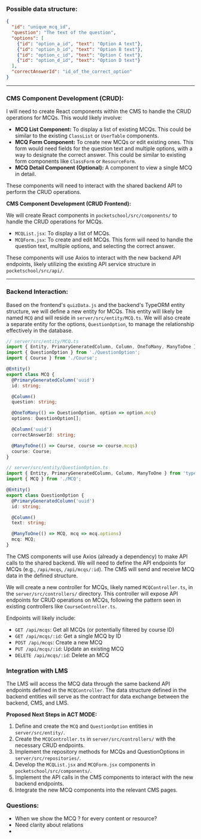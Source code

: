 ### Possible data structure:
```json
{
  "id": "unique_mcq_id",
  "question": "The text of the question",
  "options": [
    {"id": "option_a_id", "text": "Option A text"},
    {"id": "option_b_id", "text": "Option B text"},
    {"id": "option_c_id", "text": "Option C text"},
    {"id": "option_d_id", "text": "Option D text"}
  ],
  "correctAnswerId": "id_of_the_correct_option"
}

```

---

### CMS Component Development (CRUD):

I will need to create React components within the CMS to handle the CRUD operations for MCQs. This would likely involve:

- __MCQ List Component:__ To display a list of existing MCQs. This could be similar to the existing `ClassList` or `UserTable` components.
- __MCQ Form Component:__ To create new MCQs or edit existing ones. This form would need fields for the question text and multiple options, with a way to designate the correct answer. This could be similar to existing form components like `ClassForm` or `ResourceForm`.
- __MCQ Detail Component (Optional):__ A component to view a single MCQ in detail.

These components will need to interact with the shared backend API to perform the CRUD operations.

**CMS Component Development (CRUD Frontend):**

We will create React components in `pocketschool/src/components/` to handle the CRUD operations for MCQs.

- `MCQList.jsx`: To display a list of MCQs.
- `MCQForm.jsx`: To create and edit MCQs. This form will need to handle the question text, multiple options, and selecting the correct answer.

These components will use Axios to interact with the new backend API endpoints, likely utilizing the existing API service structure in `pocketschool/src/api/`.


---

### Backend Interaction:

Based on the frontend's `quizData.js` and the backend's TypeORM entity structure, we will define a new entity for MCQs. This entity will likely be named `MCQ` and will reside in `server/src/entity/MCQ.ts`. We will also create a separate entity for the options, `QuestionOption`, to manage the relationship effectively in the database.

```typescript
// server/src/entity/MCQ.ts
import { Entity, PrimaryGeneratedColumn, Column, OneToMany, ManyToOne } from 'typeorm';
import { QuestionOption } from './QuestionOption';
import { Course } from './Course'; 

@Entity()
export class MCQ {
  @PrimaryGeneratedColumn('uuid')
  id: string;

  @Column()
  question: string;

  @OneToMany(() => QuestionOption, option => option.mcq)
  options: QuestionOption[];

  @Column('uuid') 
  correctAnswerId: string;

  @ManyToOne(() => Course, course => course.mcqs)
  course: Course;
}
```


```typescript
// server/src/entity/QuestionOption.ts
import { Entity, PrimaryGeneratedColumn, Column, ManyToOne } from 'typeorm';
import { MCQ } from './MCQ';

@Entity()
export class QuestionOption {
  @PrimaryGeneratedColumn('uuid')
  id: string;

  @Column()
  text: string;

  @ManyToOne(() => MCQ, mcq => mcq.options)
  mcq: MCQ;
}
```


The CMS components will use Axios (already a dependency) to make API calls to the shared backend. We will need to define the API endpoints for MCQs (e.g., `/api/mcqs`, `/api/mcqs/:id`). The CMS will send and receive MCQ data in the defined structure.

We will create a new controller for MCQs, likely named `MCQController.ts`, in the `server/src/controllers/` directory. This controller will expose API endpoints for CRUD operations on MCQs, following the pattern seen in existing controllers like `CourseController.ts`.

Endpoints will likely include:

- `GET /api/mcqs`: Get all MCQs (or potentially filtered by course ID)
- `GET /api/mcqs/:id`: Get a single MCQ by ID
- `POST /api/mcqs`: Create a new MCQ
- `PUT /api/mcqs/:id`: Update an existing MCQ
- `DELETE /api/mcqs/:id`: Delete an MCQ


### Integration with LMS 

The LMS will access the MCQ data through the same backend API endpoints defined in the `MCQController`. The data structure defined in the backend entities will serve as the contract for data exchange between the backend, CMS, and LMS.

__Proposed Next Steps in ACT MODE:__

1. Define and create the `MCQ` and `QuestionOption` entities in `server/src/entity/`.
2. Create the `MCQController.ts` in `server/src/controllers/` with the necessary CRUD endpoints.
3. Implement the repository methods for MCQs and QuestionOptions in `server/src/repositories/`.
4. Develop the `MCQList.jsx` and `MCQForm.jsx` components in `pocketschool/src/components/`.
5. Implement the API calls in the CMS components to interact with the new backend endpoints.
6. Integrate the new MCQ components into the relevant CMS pages.


### Questions:
- When we show the MCQ ? for every content or resource?
- Need clarity about relations
- 